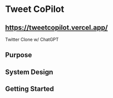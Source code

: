 # Tweet CoPilot

## https://tweetcopilot.vercel.app/

Twitter Clone w/ ChatGPT


## Purpose


## System Design



## Getting Started
